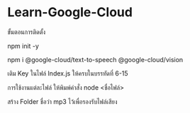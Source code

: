 ﻿# Learn-Google-Cloud

ขั้นตอนการติดตั้ง

npm init -y

npm i @google-cloud/text-to-speech @google-cloud/vision

เติม Key ในไฟล์ Index.js ให้ครบในบรรทัดที่ 6-15

การใช้งานแต่ละไฟล์ ให้พิมพ์คำสั่ง node <ชื่อไฟล์>

สร้าง Folder ชื่อว่า mp3 ไว้เพื่อรองรับไฟล์เสียง
